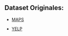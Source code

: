 ## Dataset Originales:


* [MAPS](https://drive.google.com/file/d/1k5Camk_eeHv3j2_ovfCwtwb2gJGmv1VB/view?usp=drive_link)

* [YELP](https://drive.google.com/file/d/1k5Camk_eeHv3j2_ovfCwtwb2gJGmv1VB/view?usp=drive_link)